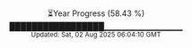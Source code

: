 <p align="center">
⏳Year Progress (58.43 %)<br>
█████████████████▁▁▁▁▁▁▁▁▁▁▁▁▁ <br>
<sub>Updated: Sat, 02 Aug 2025 06:04:10 GMT</sub>
</p>

